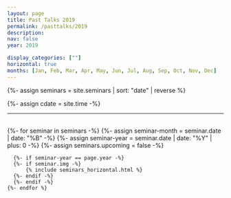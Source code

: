 ```yaml
---
layout: page
title: Past Talks 2019
permalink: /pasttalks/2019
description: 
nav: false
year: 2019

display_categories: [""]
horizontal: true
months: [Jan, Feb, Mar, Apr, May, Jun, Jul, Aug, Sep, Oct, Nov, Dec]
---
```


{%- assign seminars = site.seminars | sort: "date" | reverse %}

{%- assign cdate = site.time  -%}

<hr>



    
<br>


<!-- {{ cdate }} -->


<!-- {{ month | date:"%B"}} -->
<div class="seminars">
  <div class="container">
    {%- for seminar in seminars -%}
      {%- assign seminar-month = seminar.date | date: "%B" -%}
      {%- assign seminar-year = seminar.date | date: "%Y"  | plus: 0 -%}
      {%- assign seminars.upcoming = false -%}
      
      {%- if seminar-year == page.year -%}
      {%- if seminar.img -%}
          {% include seminars_horizontal.html %}
      {%- endif -%}
      {%- endif -%}
    {%- endfor %}
  </div>
</div>






